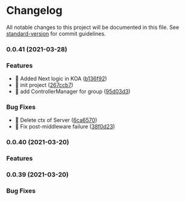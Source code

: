 # Changelog

All notable changes to this project will be documented in this file. See [standard-version](https://github.com/conventional-changelog/standard-version) for commit guidelines.

### 0.0.41 (2021-03-28)


### Features

* 🎸 Added Next logic in KOA ([b136f92](https://github.com/zhaodeezhu/xioo/commit/b136f9202802d6bdd1241dec6fc9eccdec632e4a))
* 🎸 init project ([267ccb7](https://github.com/zhaodeezhu/xioo/commit/267ccb7cf5efafa1ac514a8a94a1eccde42278d3))
* 🚀 add ControllerManager for group ([95d03d3](https://github.com/zhaodeezhu/xioo/commit/95d03d38403ca0a0cb20d89310277df3e3b6f6d5))


### Bug Fixes

* 🐛 Delete ctx of Server ([6ca6570](https://github.com/zhaodeezhu/xioo/commit/6ca6570061d198b071ecc7bbe5d8073b93b77a68))
* 🐛 Fix post-middleware failure ([38f0d23](https://github.com/zhaodeezhu/xioo/commit/38f0d23c2ebff9fe50912c85f0f8a7d172c61044))

### 0.0.40 (2021-03-20)


### Features


### 0.0.39 (2021-03-20)


### Bug Fixes

